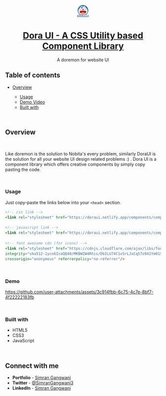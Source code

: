 <div align="center">
  <img src="./assets/logo.png" height="40" width="40" alt="DoraUI logo"/>
  
# [Dora UI - A CSS Utility based Component Library](https://doraui-simran.netlify.app/)

A doremon for website UI

</div>

## **Table of contents**

- [Overview](#overview)

  - [Usage](#usage)
  - [Demo Video](#demo)
  - [Built with](#built-with)

<br />

## **Overview**

<br />

Like doremon is the solution to Nobita's every problem, similarly DoraUI is the solution for all your website UI design related problems :) . Dora UI is a component library which offers creative components by simply copy pasting the code.

<br />

### **Usage**

Just copy-paste the links below into your `<head>` section.

```html
<!-- css link -->
<link rel="stylesheet" href="https://doraui.netlify.app/components/component.css">      

<!-- javascript link -->
<link rel="stylesheet" href="https://doraui.netlify.app/components/component.js">    
                               
<!-- font awesome cdn (for icons) -->
<link rel="stylesheet" href="https://cdnjs.cloudflare.com/ajax/libs/font-awesome/5.15.4/css/all.min.css"
integrity="sha512-1ycn6IcaQQ40/MKBW2W4Rhis/DbILU74C1vSrLJxCq57o941Ym01SwNsOMqvEBFlcgUa6xLiPY/NS5R+E6ztJQ=="
crossorigin="anonymous" referrerpolicy="no-referrer"/>
```

<br/>

### **Demo**

https://github.com/user-attachments/assets/3c914fbb-6c75-4c7e-8bf7-4f22222183fb

<br />

### **Built with**

- HTML5
- CSS3
- JavaScript

<br />

## **Connect with me**

- **Portfolio** - [Simran Gangwani](https://simrangangwani.netlify.app/)
- **Twitter** - [@SimranGangwani3](https://twitter.com/SimranGangwani3)
- **LinkedIn** - [Simran Gangwani](https://www.linkedin.com/in/freelancewithsimran/)
